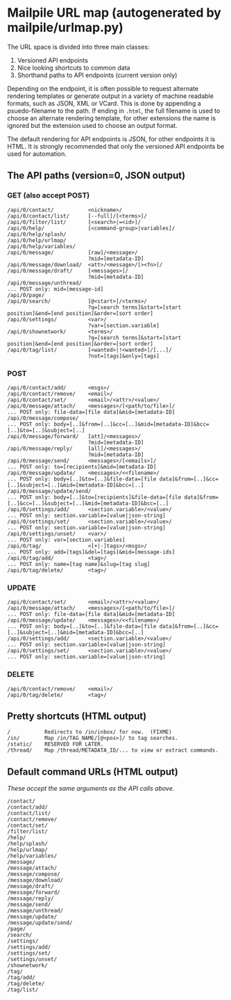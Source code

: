# Mailpile URL map (autogenerated by mailpile/urlmap.py)

The URL space is divided into three main classes:

1. Versioned API endpoints
2. Nice looking shortcuts to common data
3. Shorthand paths to API endpoints (current version only)

Depending on the endpoint, it is often possible to request alternate
rendering templates or generate output in a variety of machine readable
formats, such as JSON, XML or VCard. This is done by appending a
psuedo-filename to the path. If ending in `.html`, the full filename is
used to choose an alternate rendering template, for other extensions the
name is ignored but the extension used to choose an output format.

The default rendering for API endpoints is JSON, for other endpoints
it is HTML. It is strongly recommended that only the versioned API
endpoints be used for automation.

## The API paths (version=0, JSON output)

### GET (also accept POST)

    /api/0/contact/           <nickname>/
    /api/0/contact/list/      [--full]/[<terms>]/
    /api/0/filter/list/       [<search>|=<id>]/
    /api/0/help/              [<command-group>|variables]/
    /api/0/help/splash/
    /api/0/help/urlmap/
    /api/0/help/variables/
    /api/0/message/           [raw]/<message>/
                              ?mid=[metadata-ID]
    /api/0/message/download/  <att>/<message>/[><fn>]/
    /api/0/message/draft/     [<messages>]/
                              ?mid=[metadata-ID]
    /api/0/message/unthread/
    ... POST only: mid=[message-id]
    /api/0/page/
    /api/0/search/            [@<start>]/<terms>/
                              ?q=[search terms]&start=[start position]&end=[end position]&order=[sort order]
    /api/0/settings/          <var>/
                              ?var=[section.variable]
    /api/0/shownetwork/       <terms>/
                              ?q=[search terms]&start=[start position]&end=[end position]&order=[sort order]
    /api/0/tag/list/          [<wanted>|!<wanted>]/[...]/
                              ?not=[tags]&only=[tags]

### POST

    /api/0/contact/add/       <msgs>/
    /api/0/contact/remove/    <email>/
    /api/0/contact/set/       <email>/<attr>/<value>/
    /api/0/message/attach/    <messages>/[<path/to/file>]/
    ... POST only: file-data=[file data]&mid=[metadata-ID]
    /api/0/message/compose/
    ... POST only: body=[..]&from=[..]&cc=[..]&mid=[metadata-ID]&bcc=[..]&to=[..]&subject=[..]
    /api/0/message/forward/   [att]/<messages>/
                              ?mid=[metadata-ID]
    /api/0/message/reply/     [all]/<messages>/
                              ?mid=[metadata-ID]
    /api/0/message/send/      <messages>/[<emails>]/
    ... POST only: to=[recipients]&mid=[metadata-ID]
    /api/0/message/update/    <messages>/<<filename>/
    ... POST only: body=[..]&to=[..]&file-data=[file data]&from=[..]&cc=[..]&subject=[..]&mid=[metadata-ID]&bcc=[..]
    /api/0/message/update/send/
    ... POST only: body=[..]&to=[recipients]&file-data=[file data]&from=[..]&cc=[..]&subject=[..]&mid=[metadata-ID]&bcc=[..]
    /api/0/settings/add/      <section.variable>/<value>/
    ... POST only: section.variable=[value|json-string]
    /api/0/settings/set/      <section.variable>/<value>/
    ... POST only: section.variable=[value|json-string]
    /api/0/settings/unset/    <var>/
    ... POST only: var=[section.variables]
    /api/0/tag/               <[+|-]tags>/<msgs>/
    ... POST only: add=[tags]&del=[tags]&mid=[message-ids]
    /api/0/tag/add/           <tag>/
    ... POST only: name=[tag name]&slug=[tag slug]
    /api/0/tag/delete/        <tag>/

### UPDATE

    /api/0/contact/set/       <email>/<attr>/<value>/
    /api/0/message/attach/    <messages>/[<path/to/file>]/
    ... POST only: file-data=[file data]&mid=[metadata-ID]
    /api/0/message/update/    <messages>/<<filename>/
    ... POST only: body=[..]&to=[..]&file-data=[file data]&from=[..]&cc=[..]&subject=[..]&mid=[metadata-ID]&bcc=[..]
    /api/0/settings/add/      <section.variable>/<value>/
    ... POST only: section.variable=[value|json-string]
    /api/0/settings/set/      <section.variable>/<value>/
    ... POST only: section.variable=[value|json-string]

### DELETE

    /api/0/contact/remove/    <email>/
    /api/0/tag/delete/        <tag>/


## Pretty shortcuts (HTML output)

    /           Redirects to /in/inbox/ for now.  (FIXME)
    /in/        Map /in/TAG_NAME/[@<pos>]/ to tag searches.
    /static/    RESERVED FOR LATER.
    /thread/    Map /thread/METADATA_ID/... to view or extract commands.

## Default command URLs (HTML output)

*These accept the same arguments as the API calls above.*

    /contact/
    /contact/add/
    /contact/list/
    /contact/remove/
    /contact/set/
    /filter/list/
    /help/
    /help/splash/
    /help/urlmap/
    /help/variables/
    /message/
    /message/attach/
    /message/compose/
    /message/download/
    /message/draft/
    /message/forward/
    /message/reply/
    /message/send/
    /message/unthread/
    /message/update/
    /message/update/send/
    /page/
    /search/
    /settings/
    /settings/add/
    /settings/set/
    /settings/unset/
    /shownetwork/
    /tag/
    /tag/add/
    /tag/delete/
    /tag/list/


<!-- TestResults(failed=0, attempted=45) -->
